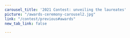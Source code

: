 ```yaml
---
carousel_title: '2021 Contest: unveiling the laureates'
picture: "/awards-ceremony-carousel2.jpg"
link: "/contest/previous#awards"
new_tab_link: false

---
```


